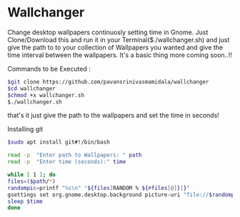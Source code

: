 # Wallchanger
Change desktop wallpapers continuosly setting time in Gnome.
Just Clone/Download this and run it in your Terminal($./wallchanger.sh) and just give the path to to your collection of Wallpapers you wanted and give the time interval between the wallpapers. 
It's a basic thing more coming soon..!!

Commands to be Executed :  
```bash
$git clone https://github.com/pavansrinivasmamidala/wallchanger  
$cd wallchanger  
$chmod +x wallchanger.sh  
$./wallchanger.sh  
```
that's it just give the path to the wallpapers and set the time in seconds!  

Installing git
```bash
$sudo apt install git#!/bin/bash

read -p  "Enter path to Wallpapers: " path
read -p  "Enter time (seconds):" time

while [ 1 ]; do
files=($path/*)
randompic=printf "%s\n" "${files[RANDOM % ${#files[@]}]}"
gsettings set org.gnome.desktop.background picture-uri "file://$randompic"
sleep $time
done
```
